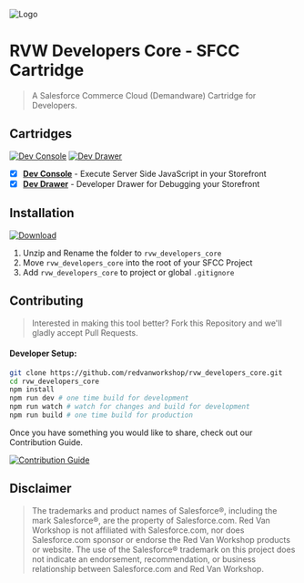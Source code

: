 ![Logo](https://red-van-workshop.s3.us-east-1.amazonaws.com/logo.png "Logo")

RVW Developers Core - SFCC Cartridge
===

> A Salesforce Commerce Cloud (Demandware) Cartridge for Developers.

## Cartridges

[![Dev Console](https://img.shields.io/badge/Dev_Console-EEEEEE.svg?logo=Salesforce&style=for-the-badge)](./cartridges/rvw_dev_console/) [![Dev Drawer](https://img.shields.io/badge/Dev_Drawer-EEEEEE.svg?logo=Salesforce&style=for-the-badge)](./cartridges/rvw_dev_drawer/)

- [X] **[Dev Console](./cartridges/rvw_dev_console/)** - Execute Server Side JavaScript in your Storefront
- [X] **[Dev Drawer](./cartridges/rvw_dev_drawer/)** - Developer Drawer for Debugging your Storefront

Installation
---

[![Download](https://img.shields.io/badge/Download-blue.svg?logo=github&style=for-the-badge)](https://github.com/redvanworkshop/rvw_developers_core/releases/latest)

1. Unzip and Rename the folder to `rvw_developers_core`
2. Move `rvw_developers_core` into the root of your SFCC Project
3. Add `rvw_developers_core` to project or global `.gitignore`

Contributing
---

> Interested in making this tool better?  Fork this Repository and we'll gladly accept Pull Requests.

#### Developer Setup:

```bash
git clone https://github.com/redvanworkshop/rvw_developers_core.git
cd rvw_developers_core
npm install
npm run dev # one time build for development
npm run watch # watch for changes and build for development
npm run build # one time build for production
```

Once you have something you would like to share, check out our Contribution Guide.

[![Contribution Guide](https://img.shields.io/badge/Contribution_Guide-EEEEEE.svg?logo=github&logoColor=black&style=for-the-badge)](https://github.com/redvanworkshop/rvw_developers_core/blob/develop/.github/CONTRIBUTING.md)

Disclaimer
---

> The trademarks and product names of Salesforce®, including the mark Salesforce®, are the property of Salesforce.com. Red Van Workshop is not affiliated with Salesforce.com, nor does Salesforce.com sponsor or endorse the Red Van Workshop products or website. The use of the Salesforce® trademark on this project does not indicate an endorsement, recommendation, or business relationship between Salesforce.com and Red Van Workshop.
